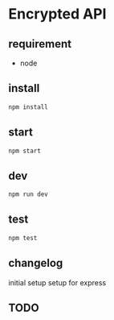 # Encrypted API


## requirement

- node


## install

```sh 
npm install
```

## start

```sh 
npm start
```


## dev

```sh 
npm run dev
```

## test

```sh
npm test
```


## changelog

initial setup
setup for express

## TODO

